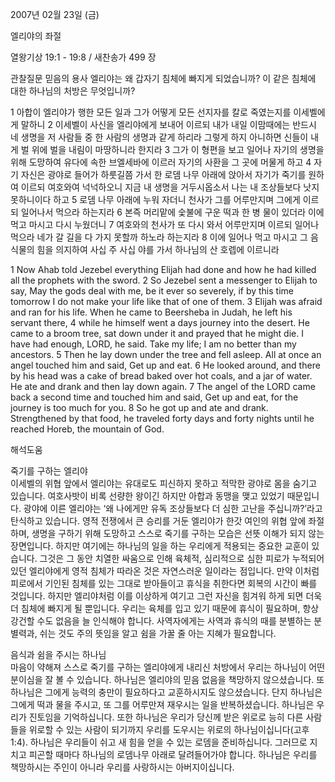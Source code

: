 2007년 02월 23일 (금)

엘리야의 좌절



열왕기상 19:1 - 19:8 / 새찬송가 499 장


관찰질문
믿음의 용사 엘리야는 왜 갑자기 침체에 빠지게 되었습니까?
이 같은 침체에 대한 하나님의 처방은 무엇입니까? 

1 아합이 엘리야가 행한 모든 일과 그가 어떻게 모든 선지자를 칼로 죽였는지를 이세벨에게 말하니 2 이세벨이 사신을 엘리야에게 보내어 이르되 내가 내일 이맘때에는 반드시 네 생명을 저 사람들 중 한 사람의 생명과 같게 하리라 그렇게 하지 아니하면 신들이 내게 벌 위에 벌을 내림이 마땅하니라 한지라 3 그가 이 형편을 보고 일어나 자기의 생명을 위해 도망하여 유다에 속한 브엘세바에 이르러 자기의 사환을 그 곳에 머물게 하고 4 자기 자신은 광야로 들어가 하룻길쯤 가서 한 로뎀 나무 아래에 앉아서 자기가 죽기를 원하여 이르되 여호와여 넉넉하오니 지금 내 생명을 거두시옵소서 나는 내 조상들보다 낫지 못하니이다 하고 5 로뎀 나무 아래에 누워 자더니 천사가 그를 어루만지며 그에게 이르되 일어나서 먹으라 하는지라 6 본즉 머리맡에 숯불에 구운 떡과 한 병 물이 있더라 이에 먹고 마시고 다시 누웠더니 7 여호와의 천사가 또 다시 와서 어루만지며 이르되 일어나 먹으라 네가 갈 길을 다 가지 못할까 하노라 하는지라 
8 이에 일어나 먹고 마시고 그 음식물의 힘을 의지하여 사십 주 사십 야를 가서 하나님의 산 호렙에 이르니라  

1 Now Ahab told Jezebel everything Elijah had done and how he had killed all the prophets with the sword. 2 So Jezebel sent a messenger to Elijah to say, May the gods deal with me, be it ever so severely, if by this time tomorrow I do not make your life like that of one of them. 3 Elijah was afraid and ran for his life. When he came to Beersheba in Judah, he left his servant there, 4 while he himself went a days journey into the desert. He came to a broom tree, sat down under it and prayed that he might die. I have had enough, LORD, he said. Take my life; I am no better than my ancestors. 5 Then he lay down under the tree and fell asleep. All at once an angel touched him and said, Get up and eat. 6 He looked around, and there by his head was a cake of bread baked over hot coals, and a jar of water. He ate and drank and then lay down again. 7 The angel of the LORD came back a second time and touched him and said, Get up and eat, for the journey is too much for you. 8 So he got up and ate and drank. Strengthened by that food, he traveled forty days and forty nights until he reached Horeb, the mountain of God.

해석도움





죽기를 구하는 엘리야  
이세벨의 위협 앞에서 엘리야는 유대로도 피신하지 못하고 적막한 광야로 몸을 숨기고 있습니다. 여호사밧이 비록 선량한 왕이긴 하지만 아합과 동맹을 맺고 있었기 때문입니다. 광야에 이른 엘리야는 ‘왜 나에게만 유독 조상들보다 더 심한 고난을 주십니까?’라고 탄식하고 있습니다. 영적 전쟁에서 큰 승리를 거둔 엘리야가 한갓 여인의 위협 앞에 좌절하며, 생명을 구하기 위해 도망하고 스스로 죽기를 구하는 모습은 선뜻 이해가 되지 않는 장면입니다. 하지만 여기에는 하나님의 일을 하는 우리에게 적용되는 중요한 교훈이 있습니다. 그것은 그 동안 치열한 싸움으로 인해 육체적, 심리적으로 심한 피로가 누적되어 있던 엘리야에게 영적 침체가 따라온 것은 자연스러운 일이라는 점입니다. 만약 이처럼 피로에서 기인된 침체를 있는 그대로 받아들이고 휴식을 취한다면 회복의 시간이 빠를 것입니다. 하지만 엘리야처럼 이를 이상하게 여기고 그런 자신을 힘겨워 하게 되면 더욱 더 침체에 빠지게 될 뿐입니다. 우리는 육체를 입고 있기 때문에 휴식이 필요하며, 항상 강건할 수도 없음을 늘 인식해야 합니다. 사역자에게는 사역과 휴식의 때를 분별하는 분별력과, 쉬는 것도 주의 뜻임을 알고 쉼을 가꿀 줄 아는 지혜가 필요합니다. 

음식과 쉼을 주시는 하나님  
마음이 약해져 스스로 죽기를 구하는 엘리야에게 내리신 처방에서 우리는 하나님이 어떤 분이심을 잘 볼 수 있습니다. 하나님은 엘리야의 믿음 없음을 책망하지 않으셨습니다. 또 하나님은 그에게 능력의 충만이 필요하다고 교훈하시지도 않으셨습니다. 단지 하나님은 그에게 떡과 물을 주시고, 또 그를 어루만져 재우시는 일을 반복하셨습니다. 하나님은 우리가 진토임을 기억하십니다. 또한 하나님은 우리가 당신께 받은 위로로 능히 다른 사람들을 위로할 수 있는 사람이 되기까지 우리를 도우시는 위로의 하나님이십니다(고후 1:4). 하나님은 우리들이 쉬고 새 힘을 얻을 수 있는 로뎀을 준비하십니다. 그러므로 지치고 피곤할 때마다 하나님의 로뎀나무 아래로 달려들어가야 합니다. 하나님은 우리를 책망하시는 주인이 아니라 우리를 사랑하시는 아버지이십니다.
